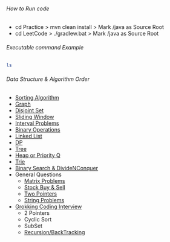 ###### How to Run code
- cd Practice > mvn clean install > Mark /java as Source Root
- cd LeetCode > ./gradlew.bat > Mark /java as Source Root

###### Executable command Example
```bash
ls
```

###### Data Structure & Algorithm Order
- [Sorting Algorithm](Sorting.md)
- [Graph](Graph.md)
- [Disjoint Set](DisjointSet.md)
- [Sliding Window](SlidingWindow.md)
- [Interval Problems](Interval.md)
- [Binary Operations](BinaryOperations.md)
- [Linked List](LinkedList.md)
- [DP](DP.md)
- [Tree](Tree.md)
- [Heap or Priority Q](HeapOrPriorityQueue.md)
- [Trie](TrieOrPrefixTree.md)
- [Binary Search & DivideNConquer](BinarySearchOrDivideNConquer.md)
- General Questions
    - [Matrix Problems](Leetcode/src/main/java/year2k21/common/pattern/general/matrix)
    - [Stock Buy & Sell](Leetcode/src/main/java/year2k21/common/pattern/general/stockbuysell)
    - [Two Pointers](Leetcode/src/main/java/year2k21/common/pattern/general/two/pointer)
    - [String Problems](Leetcode/src/main/java/year2k21/common/pattern/general/string)
- [Grokking Coding Interview](https://github.com/dipjul/Grokking-the-Coding-Interview-Patterns-for-Coding-Questions)
  - 2 Pointers 
  - Cyclic Sort
  - SubSet
  - [Recursion/BackTracking](Leetcode/src/main/java/year2k21/common/pattern/recursionANDbacktracking/RecursionAndBackTracking.md)